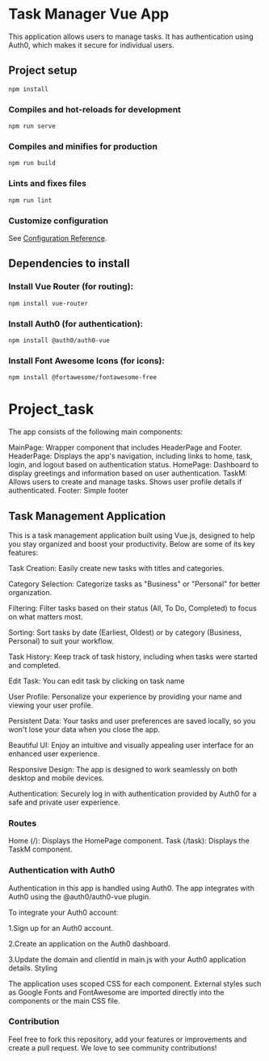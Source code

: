
# Task Manager Vue App

This application allows users to manage tasks. It has authentication using Auth0, which makes it secure for individual users.


## Project setup
```
npm install
```

### Compiles and hot-reloads for development
```
npm run serve
```

### Compiles and minifies for production
```
npm run build
```

### Lints and fixes files
```
npm run lint
```

### Customize configuration
See [Configuration Reference](https://cli.vuejs.org/config/).

## Dependencies to install
### Install Vue Router (for routing):
```
npm install vue-router
```
### Install Auth0 (for authentication):
```
npm install @auth0/auth0-vue
```
### Install Font Awesome Icons (for icons):
```
npm install @fortawesome/fontawesome-free

```


# Project_task

The app consists of the following main components:

MainPage: Wrapper component that includes HeaderPage and Footer.
HeaderPage: Displays the app's navigation, including links to home, task, login, and logout based on authentication status.
HomePage: Dashboard to display greetings and information based on user authentication.
TaskM: Allows users to create and manage tasks. Shows user profile details if authenticated.
Footer: Simple footer 

## Task Management Application

This is a task management application built using Vue.js, designed to help you stay organized and boost your productivity. Below are some of its key features:

Task Creation: Easily create new tasks with titles and categories.

Category Selection: Categorize tasks as "Business" or "Personal" for better organization.

Filtering: Filter tasks based on their status (All, To Do, Completed) to focus on what matters most.

Sorting: Sort tasks by date (Earliest, Oldest) or by category (Business, Personal) to suit your workflow.

Task History: Keep track of task history, including when tasks were started and completed.

Edit Task: You can edit task by clicking on task name

User Profile: Personalize your experience by providing your name and viewing your user profile.

Persistent Data: Your tasks and user preferences are saved locally, so you won't lose your data when you close the app.

Beautiful UI: Enjoy an intuitive and visually appealing user interface for an enhanced user experience.

Responsive Design: The app is designed to work seamlessly on both desktop and mobile devices.

Authentication: Securely log in with authentication provided by Auth0 for a safe and private user experience.


### Routes

Home (/): Displays the HomePage component.
Task (/task): Displays the TaskM component.

### Authentication with Auth0

Authentication in this app is handled using Auth0. The app integrates with Auth0 using the @auth0/auth0-vue plugin.

To integrate your Auth0 account:

1.Sign up for an Auth0 account.

2.Create an application on the Auth0 dashboard.

3.Update the domain and clientId in main.js with your Auth0 application details.
Styling

The application uses scoped CSS for each component. External styles such as Google Fonts and FontAwesome are imported directly into the components or the main CSS file.

### Contribution

Feel free to fork this repository, add your features or improvements and create a pull request. We love to see community contributions!

